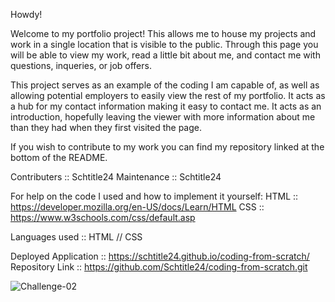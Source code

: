Howdy! 

Welcome to my portfolio project! This allows me to house my projects and work in a single location that is visible to the public. 
Through this page you will be able to view my work, read a little bit about me, and contact me with questions, inqueries, or job offers. 

This project serves as an example of the coding I am capable of, as well as allowing potential employers to easily view the rest of my portfolio. 
It acts as a hub for my contact information making it easy to contact me. 
It acts as an introduction, hopefully leaving the viewer with more information about me than they had when they first visited the page.

If you wish to contribute to my work you can find my repository linked at the bottom of the README.

Contributers :: Schtitle24
Maintenance :: Schtitle24

For help on the code I used and how to implement it yourself:
      HTML :: https://developer.mozilla.org/en-US/docs/Learn/HTML
      CSS :: https://www.w3schools.com/css/default.asp

Languages used :: HTML // CSS

Deployed Application :: https://schtitle24.github.io/coding-from-scratch/
Repository Link :: https://github.com/Schtitle24/coding-from-scratch.git


![Challenge-02](https://github.com/Schtitle24/coding-from-scratch/assets/153530625/35f7289a-fa9e-4d44-bd50-52bcca406926)
